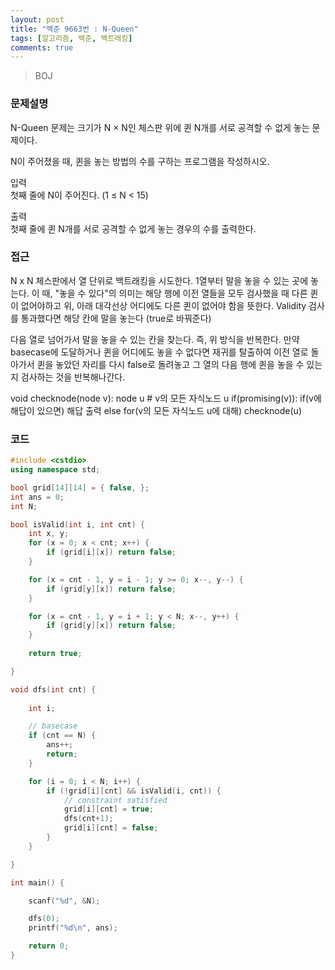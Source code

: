 ```yaml
---
layout: post
title: "백준 9663번 : N-Queen"
tags: [알고리즘, 백준, 백트래킹]
comments: true
---
```


> BOJ  

### 문제설명  
N-Queen 문제는 크기가 N × N인 체스판 위에 퀸 N개를 서로 공격할 수 없게 놓는 문제이다.  

N이 주어졌을 때, 퀸을 놓는 방법의 수를 구하는 프로그램을 작성하시오.  

입력  
첫째 줄에 N이 주어진다. (1 ≤ N < 15)  

출력  
첫째 줄에 퀸 N개를 서로 공격할 수 없게 놓는 경우의 수를 출력한다.  

### 접근  
N x N 체스판에서 열 단위로 백트래킹을 시도한다. 1열부터 말을 놓을 수 있는 곳에 놓는다. 이 때, "놓을 수 있다"의 의미는 해당 행에 이전 열들을 모두 검사했을 때 다른 퀸이 없어야하고 위, 아래 대각선상 어디에도 다른 퀸이 없어야 함을 뜻한다. Validity 검사를 통과했다면 해당 칸에 말을 놓는다 (true로 바꿔준다)  

다음 열로 넘어가서 말을 놓을 수 있는 칸을 찾는다. 즉, 위 방식을 반복한다. 만약 basecase에 도달하거나 퀸을 어디에도 놓을 수 없다면 재귀를 탈출하여 이전 열로 돌아가서 퀸을 놓았던 자리를 다시 false로 돌려놓고 그 열의 다음 행에 퀸을 놓을 수 있는지 검사하는 것을 반복해나간다.  

void checknode(node v):
    node u # v의 모든 자식노드 u
    if(promising(v)):
        if(v에 해답이 있으면)
            해답 출력
        else
            for(v의 모든 자식노드 u에 대해)
                checknode(u)

### 코드  
~~~c++
#include <cstdio>
using namespace std;

bool grid[14][14] = { false, };
int ans = 0;
int N;

bool isValid(int i, int cnt) {
    int x, y;
    for (x = 0; x < cnt; x++) {
        if (grid[i][x]) return false;
    }

    for (x = cnt - 1, y = i - 1; y >= 0; x--, y--) {
        if (grid[y][x]) return false;
    }

    for (x = cnt - 1, y = i + 1; y < N; x--, y++) {
        if (grid[y][x]) return false;
    }
    
    return true;

}

void dfs(int cnt) {
    
    int i;

    // basecase
    if (cnt == N) {
        ans++;
        return;
    }

    for (i = 0; i < N; i++) {
        if (!grid[i][cnt] && isValid(i, cnt)) {
            // constraint satisfied
            grid[i][cnt] = true;
            dfs(cnt+1);
            grid[i][cnt] = false;
        }
    }

}

int main() {

    scanf("%d", &N);

    dfs(0);
    printf("%d\n", ans);

    return 0;
}
~~~